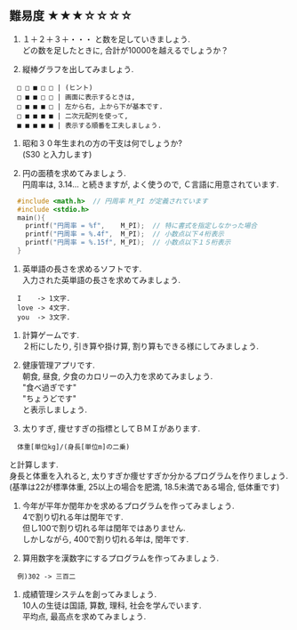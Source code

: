 ## 難易度 ★★★☆☆☆☆
1. １＋２＋３＋・・・ と数を足していきましょう.    
どの数を足したときに, 合計が10000を越えるでしょうか？

1. 縦棒グラフを出してみましょう.
```
  □ □ ■ □ □ | (ヒント)
  □ ■ ■ □ □ | 画面に表示するときは,
  □ ■ ■ ■ □ | 左から右, 上から下が基本です.
  □ ■ ■ ■ ■ | 二次元配列を使って,
  ■ ■ ■ ■ ■ | 表示する順番を工夫しましょう.
```

1. 昭和３０年生まれの方の干支は何でしょうか?  
(S30 と入力します)

1. 円の面積を求めてみましょう.    
  円周率は, 3.14... と続きますが, よく使うので, Ｃ言語に用意されています.  
```c
  #include <math.h>  // 円周率 M_PI が定義されています
  #include <stdio.h>
  main(){
    printf("円周率 = %f",    M_PI);  // 特に書式を指定しなかった場合
    printf("円周率 = %.4f",  M_PI);  // 小数点以下４桁表示
    printf("円周率 = %.15f", M_PI);  // 小数点以下１５桁表示
  }
```

1. 英単語の長さを求めるソフトです.  
入力された英単語の長さを求めてみましょう.  
```
  I    -> 1文字.
  love -> 4文字.
  you  -> 3文字.
```

1. 計算ゲームです.  
２桁にしたり, 引き算や掛け算, 割り算もできる様にしてみましょう.  

1. 健康管理アプリです.  
朝食, 昼食, 夕食のカロリーの入力を求めてみましょう.    
  "食べ過ぎです"  
  "ちょうどです"  
 と表示しましょう.  

1. 太りすぎ, 痩せすぎの指標としてＢＭＩがあります.    
```
  体重[単位kg]/(身長[単位m]の二乗)
```
と計算します.    
身長と体重を入れると, 太りすぎか痩せすぎか分かるプログラムを作りましょう.    
(基準は22が標準体重, 25以上の場合を肥満, 18.5未満である場合, 低体重です)

1. 今年が平年か閏年かを求めるプログラムを作ってみましょう.    
4で割り切れる年は閏年です.    
但し100で割り切れる年は閏年ではありません.    
しかしながら, 400で割り切れる年は, 閏年です.  

1. 算用数字を漢数字にするプログラムを作ってみましょう.    
```
  例)302 -> 三百二
```

1. 成績管理システムを創ってみましょう.    
10人の生徒は国語, 算数, 理科, 社会を学んでいます.    
平均点, 最高点を求めてみましょう.  
